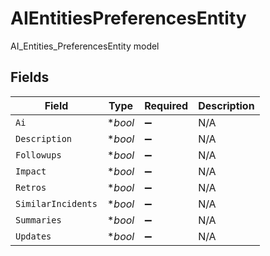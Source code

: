 # AIEntitiesPreferencesEntity

AI_Entities_PreferencesEntity model


## Fields

| Field              | Type               | Required           | Description        |
| ------------------ | ------------------ | ------------------ | ------------------ |
| `Ai`               | **bool*            | :heavy_minus_sign: | N/A                |
| `Description`      | **bool*            | :heavy_minus_sign: | N/A                |
| `Followups`        | **bool*            | :heavy_minus_sign: | N/A                |
| `Impact`           | **bool*            | :heavy_minus_sign: | N/A                |
| `Retros`           | **bool*            | :heavy_minus_sign: | N/A                |
| `SimilarIncidents` | **bool*            | :heavy_minus_sign: | N/A                |
| `Summaries`        | **bool*            | :heavy_minus_sign: | N/A                |
| `Updates`          | **bool*            | :heavy_minus_sign: | N/A                |